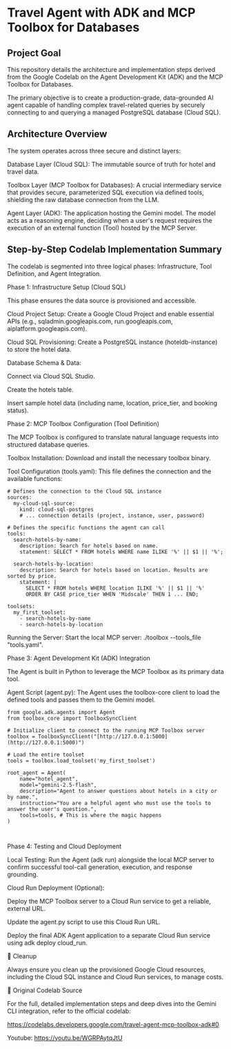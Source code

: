 # Travel Agent with ADK and MCP Toolbox for Databases

## Project Goal

This repository details the architecture and implementation steps derived from the Google Codelab on the Agent Development Kit (ADK) and the MCP Toolbox for Databases.

The primary objective is to create a production-grade, data-grounded AI agent capable of handling complex travel-related queries by securely connecting to and querying a managed PostgreSQL database (Cloud SQL).

## Architecture Overview

The system operates across three secure and distinct layers:

Database Layer (Cloud SQL): The immutable source of truth for hotel and travel data.

Toolbox Layer (MCP Toolbox for Databases): A crucial intermediary service that provides secure, parameterized SQL execution via defined tools, shielding the raw database connection from the LLM.

Agent Layer (ADK): The application hosting the Gemini model. The model acts as a reasoning engine, deciding when a user's request requires the execution of an external function (Tool) hosted by the MCP Server.

## Step-by-Step Codelab Implementation Summary

The codelab is segmented into three logical phases: Infrastructure, Tool Definition, and Agent Integration.

Phase 1: Infrastructure Setup (Cloud SQL)

This phase ensures the data source is provisioned and accessible.

Cloud Project Setup: Create a Google Cloud Project and enable essential APIs (e.g., sqladmin.googleapis.com, run.googleapis.com, aiplatform.googleapis.com).

Cloud SQL Provisioning: Create a PostgreSQL instance (hoteldb-instance) to store the hotel data.

Database Schema & Data:

Connect via Cloud SQL Studio.

Create the hotels table.

Insert sample hotel data (including name, location, price_tier, and booking status).

Phase 2: MCP Toolbox Configuration (Tool Definition)

The MCP Toolbox is configured to translate natural language requests into structured database queries.

Toolbox Installation: Download and install the necessary toolbox binary.

Tool Configuration (tools.yaml): This file defines the connection and the available functions:

```
# Defines the connection to the Cloud SQL instance
sources:
  my-cloud-sql-source:
    kind: cloud-sql-postgres
    # ... connection details (project, instance, user, password)

# Defines the specific functions the agent can call
tools:
  search-hotels-by-name:
    description: Search for hotels based on name.
    statement: SELECT * FROM hotels WHERE name ILIKE '%' || $1 || '%';

  search-hotels-by-location:
    description: Search for hotels based on location. Results are sorted by price.
    statement: |
      SELECT * FROM hotels WHERE location ILIKE '%' || $1 || '%'
      ORDER BY CASE price_tier WHEN 'Midscale' THEN 1 ... END;

toolsets:
  my_first_toolset:
    - search-hotels-by-name
    - search-hotels-by-location
```
Running the Server: Start the local MCP server: ./toolbox --tools_file "tools.yaml".

Phase 3: Agent Development Kit (ADK) Integration

The Agent is built in Python to leverage the MCP Toolbox as its primary data tool.

Agent Script (agent.py): The Agent uses the toolbox-core client to load the defined tools and passes them to the Gemini model.

```
from google.adk.agents import Agent
from toolbox_core import ToolboxSyncClient

# Initialize client to connect to the running MCP Toolbox server
toolbox = ToolboxSyncClient("[http://127.0.0.1:5000](http://127.0.0.1:5000)")

# Load the entire toolset
tools = toolbox.load_toolset('my_first_toolset')

root_agent = Agent(
    name="hotel_agent",
    model="gemini-2.5-flash",
    description="Agent to answer questions about hotels in a city or by name.",
    instruction="You are a helpful agent who must use the tools to answer the user's question.",
    tools=tools, # This is where the magic happens
)



```
Phase 4: Testing and Cloud Deployment

Local Testing: Run the Agent (adk run) alongside the local MCP server to confirm successful tool-call generation, execution, and response grounding.

Cloud Run Deployment (Optional):

Deploy the MCP Toolbox server to a Cloud Run service to get a reliable, external URL.

Update the agent.py script to use this Cloud Run URL.

Deploy the final ADK Agent application to a separate Cloud Run service using adk deploy cloud_run.

🧹 Cleanup

Always ensure you clean up the provisioned Google Cloud resources, including the Cloud SQL instance and Cloud Run services, to manage costs.

🔗 Original Codelab Source

For the full, detailed implementation steps and deep dives into the Gemini CLI integration, refer to the official codelab:

https://codelabs.developers.google.com/travel-agent-mcp-toolbox-adk#0

Youtube: https://youtu.be/WGRPAytqJtU
